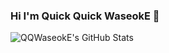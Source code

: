 ### Hi I'm Quick Quick WaseokE 👋

<!--
**QQWaseokE/QQWaseokE** is a ✨ _special_ ✨ repository because its `README.md` (this file) appears on your GitHub profile.

Here are some ideas to get you started:

- 🔭 I’m currently working on ...
- 🌱 I’m currently learning ...
- 👯 I’m looking to collaborate on ...
- 🤔 I’m looking for help with ...
- 💬 Ask me about ...
- 📫 How to reach me: ...
- 😄 Pronouns: ...
- ⚡ Fun fact: ...
-->

![QQWaseokE's GitHub Stats](https://github-readme-stats.vercel.app/api?username=QQWaseokE&show_icons=true)
